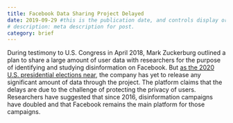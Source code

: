 ```yaml
---
title: Facebook Data Sharing Project Delayed
date: 2019-09-29 #this is the publication date, and controls display order.
# description: meta description for post.
category: brief
---
```

During testimony to U.S. Congress in April 2018, Mark Zuckerburg outlined a plan to share a large amount of user data with researchers for the purpose of identifying and studying disinformation on Facebook. But [as the 2020 U.S. presidential elections near][link1], the company has yet to release any significant amount of data through the project. The platform claims that the delays are due to the challenge of protecting the privacy of users. Researchers have suggested that since 2016, disinformation campaigns have doubled and that Facebook remains the main platform for those campaigns. 

[link1]: https://www.nytimes.com/2019/09/29/technology/facebook-disinformation.html
